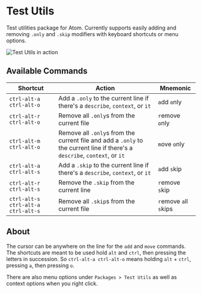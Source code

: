 # Test Utils

Test utilities package for Atom. Currently supports easily adding and removing `.only` and `.skip` modifiers with keyboard shortcuts or menu options.

![Test Utils in action](https://cloud.githubusercontent.com/assets/1157043/21338283/dd768044-c642-11e6-88a1-1c3bbfa89784.gif)

## Available Commands

| Shortcut | Action | Mnemonic |
| -------- | ------ | -------- |
| `ctrl-alt-a ctrl-alt-o` | Add a `.only` to the current line if there's a `describe`, `context`, or `it` | `a`dd `o`nly |
| `ctrl-alt-r ctrl-alt-o` | Remove all `.only`s from the current file | `r`emove `o`nly |
| `ctrl-alt-m ctrl-alt-o` | Remove all `.only`s from the current file and add a `.only` to the current line if there's a `describe`, `context`, or `it` | `m`ove `o`nly |
| `ctrl-alt-a ctrl-alt-s` | Add a `.skip` to the current line if there's a `describe`, `context`, or `it` | `a`dd `s`kip |
| `ctrl-alt-r ctrl-alt-s` | Remove the `.skip` from the current line | `r`emove `s`kip |
| `ctrl-alt-s ctrl-alt-a ctrl-alt-s` | Remove all `.skip`s from the current file | `r`emove `a`ll `s`kips |

## About

The cursor can be anywhere on the line for the `add` and `move` commands. The shortcuts are meant to be used hold `alt` and `ctrl`, then pressing the letters in succession. So `ctrl-alt-a ctrl-alt-o` means holding `alt` + `ctrl`, pressing `a`, then pressing `o`.

There are also menu options under `Packages > Test Utils` as well as context options when you right click.
